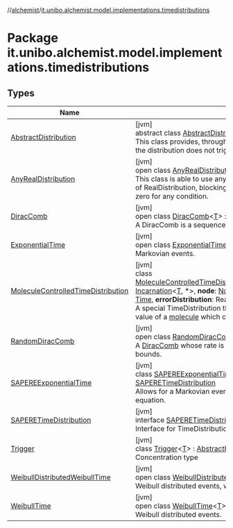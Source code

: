 //[alchemist](../../index.md)/[it.unibo.alchemist.model.implementations.timedistributions](index.md)

# Package it.unibo.alchemist.model.implementations.timedistributions

## Types

| Name | Summary |
|---|---|
| [AbstractDistribution](-abstract-distribution/index.md) | [jvm]<br>abstract class [AbstractDistribution](-abstract-distribution/index.md)<[T](-abstract-distribution/index.md)> : [TimeDistribution](../it.unibo.alchemist.model.interfaces/-time-distribution/index.md)<[T](../it.unibo.alchemist/-supported-incarnations/get.md)> <br>This class provides, through a template method pattern, an utility that ensures that the distribution does not trigger events before its initial scheduling time. |
| [AnyRealDistribution](-any-real-distribution/index.md) | [jvm]<br>open class [AnyRealDistribution](-any-real-distribution/index.md)<[T](-any-real-distribution/index.md)> : [AbstractDistribution](-abstract-distribution/index.md)<[T](../it.unibo.alchemist/-supported-incarnations/get.md)> <br>This class is able to use any distribution provided by Apache Math 3 as a subclass of RealDistribution, blocking the execution if [getPropensityContribution](../it.unibo.alchemist.model.interfaces/-condition/get-propensity-contribution.md) returns zero for any condition. |
| [DiracComb](-dirac-comb/index.md) | [jvm]<br>open class [DiracComb](-dirac-comb/index.md)<[T](-dirac-comb/index.md)> : [AbstractDistribution](-abstract-distribution/index.md)<[T](../it.unibo.alchemist/-supported-incarnations/get.md)> <br>A DiracComb is a sequence of events that happen every fixed time interval. |
| [ExponentialTime](-exponential-time/index.md) | [jvm]<br>open class [ExponentialTime](-exponential-time/index.md)<[T](-exponential-time/index.md)> : [AbstractDistribution](-abstract-distribution/index.md)<[T](../it.unibo.alchemist/-supported-incarnations/get.md)> <br>Markovian events. |
| [MoleculeControlledTimeDistribution](-molecule-controlled-time-distribution/index.md) | [jvm]<br>class [MoleculeControlledTimeDistribution](-molecule-controlled-time-distribution/index.md)<[T](-molecule-controlled-time-distribution/index.md)>@[JvmOverloads](https://kotlinlang.org/api/latest/jvm/stdlib/kotlin.jvm/-jvm-overloads/index.html)()constructor(**incarnation**: [Incarnation](../it.unibo.alchemist.model.interfaces/-incarnation/index.md)<[T](-molecule-controlled-time-distribution/index.md), *>, **node**: [Node](../it.unibo.alchemist.model.interfaces/-node/index.md)<[T](-molecule-controlled-time-distribution/index.md)>, **molecule**: [Molecule](../it.unibo.alchemist.model.interfaces/-molecule/index.md), **property**: [String](https://kotlinlang.org/api/latest/jvm/stdlib/kotlin/-string/index.html)?, **start**: [Time](../it.unibo.alchemist.model.interfaces/-time/index.md), **errorDistribution**: RealDistribution?) : [AnyRealDistribution](-any-real-distribution/index.md)<[T](-molecule-controlled-time-distribution/index.md)> <br>A special TimeDistribution that schedules the reaction after [start](-molecule-controlled-time-distribution/start.md), according to the value of a [molecule](-molecule-controlled-time-distribution/molecule.md) which contains the delta time. |
| [RandomDiracComb](-random-dirac-comb/index.md) | [jvm]<br>open class [RandomDiracComb](-random-dirac-comb/index.md)<[T](-random-dirac-comb/index.md)> : [DiracComb](-dirac-comb/index.md)<[T](../it.unibo.alchemist/-supported-incarnations/get.md)> <br>A [DiracComb](-dirac-comb/index.md) whose rate is determined (uniformly) randomly within the provided bounds. |
| [SAPEREExponentialTime](-s-a-p-e-r-e-exponential-time/index.md) | [jvm]<br>class [SAPEREExponentialTime](-s-a-p-e-r-e-exponential-time/index.md) : [ExponentialTime](-exponential-time/index.md)<[List](https://docs.oracle.com/javase/8/docs/api/java/util/List.html)<[ILsaMolecule](../it.unibo.alchemist.model.interfaces/-i-lsa-molecule/index.md)>> , [SAPERETimeDistribution](-s-a-p-e-r-e-time-distribution/index.md)<br>Allows for a Markovian event whose lambda is computed dynamically using a rate equation. |
| [SAPERETimeDistribution](-s-a-p-e-r-e-time-distribution/index.md) | [jvm]<br>interface [SAPERETimeDistribution](-s-a-p-e-r-e-time-distribution/index.md) : [TimeDistribution](../it.unibo.alchemist.model.interfaces/-time-distribution/index.md)<[List](https://docs.oracle.com/javase/8/docs/api/java/util/List.html)<[ILsaMolecule](../it.unibo.alchemist.model.interfaces/-i-lsa-molecule/index.md)>> <br>Interface for TimeDistribution that need matches. |
| [Trigger](-trigger/index.md) | [jvm]<br>class [Trigger](-trigger/index.md)<[T](-trigger/index.md)> : [AbstractDistribution](-abstract-distribution/index.md)<[T](../it.unibo.alchemist/-supported-incarnations/get.md)> <br>Concentration type |
| [WeibullDistributedWeibullTime](-weibull-distributed-weibull-time/index.md) | [jvm]<br>open class [WeibullDistributedWeibullTime](-weibull-distributed-weibull-time/index.md)<[T](-weibull-distributed-weibull-time/index.md)> : [WeibullTime](-weibull-time/index.md)<[T](../it.unibo.alchemist/-supported-incarnations/get.md)> <br>Weibull distributed events, with different (Weibull distributed) mean. |
| [WeibullTime](-weibull-time/index.md) | [jvm]<br>open class [WeibullTime](-weibull-time/index.md)<[T](-weibull-time/index.md)> : [AbstractDistribution](-abstract-distribution/index.md)<[T](../it.unibo.alchemist/-supported-incarnations/get.md)> <br>Weibull distributed events. |
